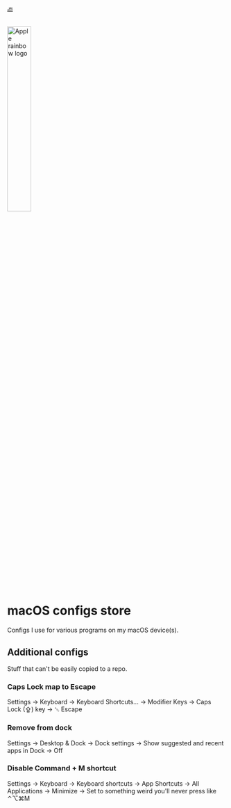 ###### [🔙](../..)

<img src="https://upload.wikimedia.org/wikipedia/commons/thumb/8/84/Apple_Computer_Logo_rainbow.svg/1759px-Apple_Computer_Logo_rainbow.svg.png" alt="Apple rainbow logo" style="width: 33%;">

# macOS configs store

Configs I use for various programs on my macOS device(s).

## Additional configs

Stuff that can't be easily copied to a repo.

### Caps Lock map to Escape

Settings $\rightarrow$ Keyboard $\rightarrow$ Keyboard Shortcuts... $\rightarrow$ Modifier Keys $\rightarrow$ Caps Lock (⇪) key $\rightarrow$ ␛ Escape

### Remove from dock

Settings $\rightarrow$ Desktop & Dock $\rightarrow$ Dock settings $\rightarrow$ Show suggested and recent apps in Dock $\rightarrow$ Off

### Disable Command + M shortcut

Settings $\rightarrow$ Keyboard $\rightarrow$ Keyboard shortcuts $\rightarrow$ App Shortcuts $\rightarrow$ All Applications $\rightarrow$ Minimize $\rightarrow$ Set to something weird you'll never press like ⌃⌥⌘M
